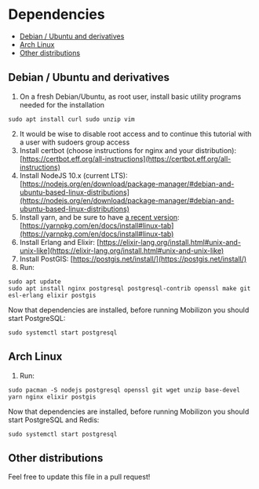 # Dependencies


- [Debian / Ubuntu and derivatives](#debian--ubuntu-and-derivatives)
- [Arch Linux](#arch-linux)
- [Other distributions](#other-distributions)

## Debian / Ubuntu and derivatives
  1. On a fresh Debian/Ubuntu, as root user, install basic utility programs needed for the installation

```
sudo apt install curl sudo unzip vim
```

  2. It would be wise to disable root access and to continue this tutorial with a user with sudoers group access
  3. Install certbot (choose instructions for nginx and your distribution):
     [https://certbot.eff.org/all-instructions](https://certbot.eff.org/all-instructions)
  4. Install NodeJS 10.x (current LTS):
     [https://nodejs.org/en/download/package-manager/#debian-and-ubuntu-based-linux-distributions](https://nodejs.org/en/download/package-manager/#debian-and-ubuntu-based-linux-distributions)
  5. Install yarn, and be sure to have [a recent version](https://github.com/yarnpkg/yarn/releases/latest):
     [https://yarnpkg.com/en/docs/install#linux-tab](https://yarnpkg.com/en/docs/install#linux-tab)
  6. Install Erlang and Elixir:
     [https://elixir-lang.org/install.html#unix-and-unix-like](https://elixir-lang.org/install.html#unix-and-unix-like)
  7. Install PostGIS:
     [https://postgis.net/install/](https://postgis.net/install/)
  8. Run:

```
sudo apt update
sudo apt install nginx postgresql postgresql-contrib openssl make git esl-erlang elixir postgis 
```

Now that dependencies are installed, before running Mobilizon you should start PostgreSQL:
```
sudo systemctl start postgresql
```

## Arch Linux

  1. Run:

```
sudo pacman -S nodejs postgresql openssl git wget unzip base-devel yarn nginx elixir postgis
```

Now that dependencies are installed, before running Mobilizon you should start PostgreSQL and Redis:
```
sudo systemctl start postgresql
```

## Other distributions

Feel free to update this file in a pull request!
